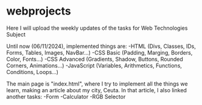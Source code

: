 # webprojects
Here I will upload the weekly updates of the tasks for Web Technologies Subject

Until now (06/11/2024), implemented things are:
-HTML (Divs, Classes, IDs, Forms, Tables, Images, NavBar...)
-CSS Basic (Padding, Marging, Borders, Color, Fonts...)
-CSS Advanced (Gradients, Shadow, Buttons, Rounded Corners, Animations...)
-JavaScript (Variables, Arithmetics, Functions, Conditions, Loops...)

The main page is "index.html", where I try to implement all the things we learn, making an article about my city, Ceuta. 
In that article, I also linked another tasks:
-Form
-Calculator
-RGB Selector
